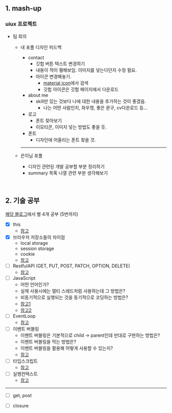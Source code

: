 ## 1. mash-up
### uiux 프로젝트
- 팀 회의
  - 내 포폴 디자인 피드백
    - contact
      - 깃헙 버튼 텍스트 변경하기
      - 내용이 적이 휑해보임. 이미지를 넣는다던지 수정 필요.
      - 아이콘 변경해놓기.
        - [material icon](https://material.io/resources/icons/?icon=visibility_off&style=outline)에서 검색
        - 깃헙 아이콘은 깃험 페이지에서 다운로드
    - about me
      - skill만 있는 것보다 나에 대한 내용을 추가하는 것이 좋겠음.
        - 나는 어떤 사람인지, 좌우명, 좋은 문구, cv다운로드 등...
    - 로고
      - 폰트 찾아보기
      - 이모티콘, 이미지 넣는 방법도 좋을 듯.
    - 폰트
      - 디자인에 어울리는 폰트 찾을 것.
    ***
    
  - 은이님 포폴
    - 디자인 관련된 개발 공부할 부분 정리하기
    - summary 목록 나열 관련 부분 생각해보기
  
  

<br/>

## 2. 기술 공부
[해당 블로그](https://realmojo.tistory.com/300)에서 별 4개 공부 (5번까지)
- [x] this
  - [참고](https://poiemaweb.com/js-this)
- [x] 브라우저 저장소들의 차이점
  - local storage
  - session storage
  - cookie
  - [참고](https://velog.io/@ejchaid/localstorage-sessionstorage-cookie%EC%9D%98-%EC%B0%A8%EC%9D%B4%EC%A0%90)
- [ ] RestfulAPI (GET, PUT, POST, PATCH, OPTION, DELETE)
  - [참고](https://javaplant.tistory.com/18)
- [ ] JavaScript
  - 어떤 언어인가?
  - 실제 사용시에는 멀티 스레드처럼 사용하는데 그 방법은?
  - 비동기적으로 실행되는 것을 동기적으로 코딩하는 방법은?
  - [참고1](https://realmojo.tistory.com/109)
  - [참고2](https://boxfoxs.tistory.com/294)
- [ ] EventLoop
  - [참고](https://im-developer.tistory.com/113)
- [ ] 이벤트 버블링
  - 이벤트 버블링은 기본적으로 child -> parent인데 반대로 구현하는 방법은?
  - 이벤트 버블링을 막는 방법은?
  - 이벤트 버블링을 활용해 어떻게 사용할 수 있는지?
  - [참고](https://joshua1988.github.io/web-development/javascript/event-propagation-delegation/)
- [ ] 타입스크립트
  - [참고](https://hyunseob.github.io/2018/08/12/do-you-need-to-use-ts/)
- [ ] 실행컨텍스트
  - [참고](https://poiemaweb.com/js-execution-context)

***

- [ ] get, post
- [ ] closure


